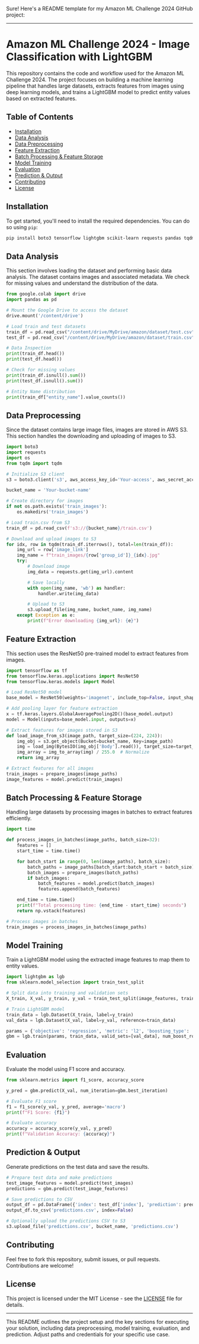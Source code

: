Sure! Here's a README template for my Amazon ML Challenge 2024 GitHub project:

---

# Amazon ML Challenge 2024 - Image Classification with LightGBM

This repository contains the code and workflow used for the Amazon ML Challenge 2024. The project focuses on building a machine learning pipeline that handles large datasets, extracts features from images using deep learning models, and trains a LightGBM model to predict entity values based on extracted features.

## Table of Contents

- [Installation](#installation)
- [Data Analysis](#data-analysis)
- [Data Preprocessing](#data-preprocessing)
- [Feature Extraction](#feature-extraction)
- [Batch Processing & Feature Storage](#batch-processing--feature-storage)
- [Model Training](#model-training)
- [Evaluation](#evaluation)
- [Prediction & Output](#prediction--output)
- [Contributing](#contributing)
- [License](#license)

## Installation

To get started, you'll need to install the required dependencies. You can do so using `pip`:

```bash
pip install boto3 tensorflow lightgbm scikit-learn requests pandas tqdm s3fs
```

## Data Analysis

This section involves loading the dataset and performing basic data analysis. The dataset contains images and associated metadata. We check for missing values and understand the distribution of the data.

```python
from google.colab import drive
import pandas as pd

# Mount the Google Drive to access the dataset
drive.mount('/content/drive')

# Load train and test datasets
train_df = pd.read_csv("/content/drive/MyDrive/amazon/dataset/test.csv")
test_df = pd.read_csv("/content/drive/MyDrive/amazon/dataset/train.csv")

# Data Inspection
print(train_df.head())
print(test_df.head())

# Check for missing values
print(train_df.isnull().sum())
print(test_df.isnull().sum())

# Entity Name distribution
print(train_df["entity_name"].value_counts())
```

## Data Preprocessing

Since the dataset contains large image files, images are stored in AWS S3. This section handles the downloading and uploading of images to S3.

```python
import boto3
import requests
import os
from tqdm import tqdm

# Initialize S3 client
s3 = boto3.client('s3', aws_access_key_id='Your-access', aws_secret_access_key='Your-secret access')

bucket_name = 'Your-bucket-name'

# Create directory for images
if not os.path.exists('train_images'):
    os.makedirs('train_images')

# Load train.csv from S3
train_df = pd.read_csv(f's3://{bucket_name}/train.csv')

# Download and upload images to S3
for idx, row in tqdm(train_df.iterrows(), total=len(train_df)):
    img_url = row['image_link']
    img_name = f"train_images/{row['group_id']}_{idx}.jpg"
    try:
        # Download image
        img_data = requests.get(img_url).content

        # Save locally
        with open(img_name, 'wb') as handler:
            handler.write(img_data)

        # Upload to S3
        s3.upload_file(img_name, bucket_name, img_name)
    except Exception as e:
        print(f"Error downloading {img_url}: {e}")
```

## Feature Extraction

This section uses the ResNet50 pre-trained model to extract features from images.

```python
import tensorflow as tf
from tensorflow.keras.applications import ResNet50
from tensorflow.keras.models import Model

# Load ResNet50 model
base_model = ResNet50(weights='imagenet', include_top=False, input_shape=(224, 224, 3))

# Add pooling layer for feature extraction
x = tf.keras.layers.GlobalAveragePooling2D()(base_model.output)
model = Model(inputs=base_model.input, outputs=x)

# Extract features for images stored in S3
def load_image_from_s3(image_path, target_size=(224, 224)):
    img_obj = s3.get_object(Bucket=bucket_name, Key=image_path)
    img = load_img(BytesIO(img_obj['Body'].read()), target_size=target_size)
    img_array = img_to_array(img) / 255.0  # Normalize
    return img_array

# Extract features for all images
train_images = prepare_images(image_paths)
image_features = model.predict(train_images)
```

## Batch Processing & Feature Storage

Handling large datasets by processing images in batches to extract features efficiently.

```python
import time

def process_images_in_batches(image_paths, batch_size=32):
    features = []
    start_time = time.time()

    for batch_start in range(0, len(image_paths), batch_size):
        batch_paths = image_paths[batch_start:batch_start + batch_size]
        batch_images = prepare_images(batch_paths)
        if batch_images:
            batch_features = model.predict(batch_images)
            features.append(batch_features)

    end_time = time.time()
    print(f"Total processing time: {end_time - start_time} seconds")
    return np.vstack(features)

# Process images in batches
train_images = process_images_in_batches(image_paths)
```

## Model Training

Train a LightGBM model using the extracted image features to map them to entity values.

```python
import lightgbm as lgb
from sklearn.model_selection import train_test_split

# Split data into training and validation sets
X_train, X_val, y_train, y_val = train_test_split(image_features, train_labels, test_size=0.2, random_state=42)

# Train LightGBM model
train_data = lgb.Dataset(X_train, label=y_train)
val_data = lgb.Dataset(X_val, label=y_val, reference=train_data)

params = {'objective': 'regression', 'metric': 'l2', 'boosting_type': 'gbdt'}
gbm = lgb.train(params, train_data, valid_sets=[val_data], num_boost_round=100)
```

## Evaluation

Evaluate the model using F1 score and accuracy.

```python
from sklearn.metrics import f1_score, accuracy_score

y_pred = gbm.predict(X_val, num_iteration=gbm.best_iteration)

# Evaluate F1 score
f1 = f1_score(y_val, y_pred, average='macro')
print(f"F1 Score: {f1}")

# Evaluate accuracy
accuracy = accuracy_score(y_val, y_pred)
print(f"Validation Accuracy: {accuracy}")
```

## Prediction & Output

Generate predictions on the test data and save the results.

```python
# Prepare test data and make predictions
test_image_features = model.predict(test_images)
predictions = gbm.predict(test_image_features)

# Save predictions to CSV
output_df = pd.DataFrame({'index': test_df['index'], 'prediction': predictions})
output_df.to_csv('predictions.csv', index=False)

# Optionally upload the predictions CSV to S3
s3.upload_file('predictions.csv', bucket_name, 'predictions.csv')
```

## Contributing

Feel free to fork this repository, submit issues, or pull requests. Contributions are welcome!

## License

This project is licensed under the MIT License - see the [LICENSE](LICENSE) file for details.

---

This README outlines the project setup and the key sections for executing your solution, including data preprocessing, model training, evaluation, and prediction. Adjust paths and credentials for your specific use case.
